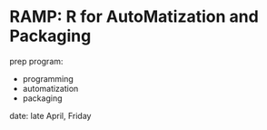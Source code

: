 # RAMP: R for AutoMatization and Packaging

prep program:

- programming
- automatization
- packaging

date: late April, Friday